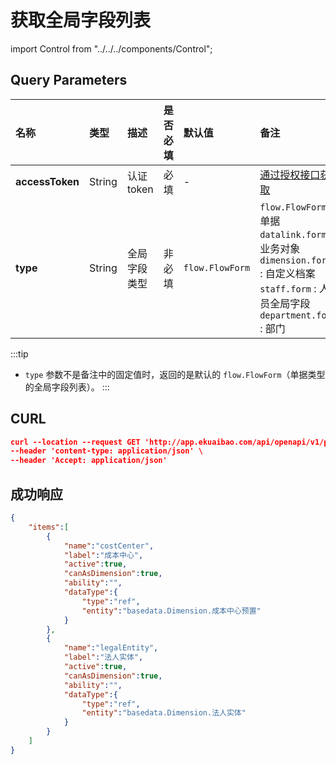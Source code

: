 # 获取全局字段列表

import Control from "../../../components/Control";

<Control
method="GET"
url="/api/openapi/v1/property"
/>

## Query Parameters

| 名称 | 类型 | 描述 | 是否必填 | 默认值 | 备注 |
| :--- | :--- | :--- | :--- |:--- | :--- |
| **accessToken** | String | 认证token  | 必填    | -               | [通过授权接口获取](/docs/open-api/getting-started/auth) |
| **type**        | String | 全局字段类型 | 非必填  | `flow.FlowForm` | `flow.FlowForm` : 单据<br/>`datalink.form` : 业务对象<br/>`dimension.form` : 自定义档案<br/>`staff.form` : 人员全局字段<br/>`department.form` : 部门 | 

:::tip
- `type` 参数不是备注中的固定值时，返回的是默认的 `flow.FlowForm`（单据类型的全局字段列表）。
:::

## CURL
```json
curl --location --request GET 'http://app.ekuaibao.com/api/openapi/v1/property?accessToken=ID_3sNZ1zd0jTw:PCx3rwm3aA00qM&type=department.form' \
--header 'content-type: application/json' \
--header 'Accept: application/json'
```

## 成功响应
```json
{
    "items":[
        {
            "name":"costCenter",
            "label":"成本中心",
            "active":true,
            "canAsDimension":true,
            "ability":"",
            "dataType":{
                "type":"ref",
                "entity":"basedata.Dimension.成本中心预置"
            }
        },
        {
            "name":"legalEntity",
            "label":"法人实体",
            "active":true,
            "canAsDimension":true,
            "ability":"",
            "dataType":{
                "type":"ref",
                "entity":"basedata.Dimension.法人实体"
            }
        }
    ]
}
```


